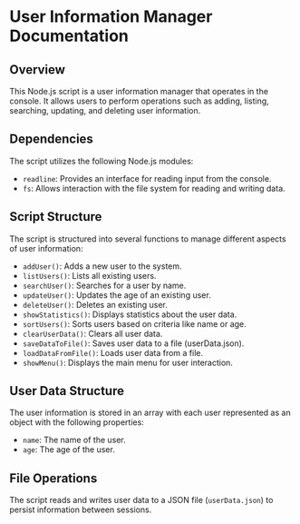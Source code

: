  <h1>User Information Manager Documentation</h1>
  <h2>Overview</h2>
        <p>
            This Node.js script is a user information manager that operates in the console. It allows users to perform
            operations such as adding, listing, searching, updating, and deleting user information.
        </p>
 <h2>Dependencies</h2>
        <p>The script utilizes the following Node.js modules:</p>
        <ul>
            <li><code>readline</code>: Provides an interface for reading input from the console.</li>
            <li><code>fs</code>: Allows interaction with the file system for reading and writing data.</li>
        </ul>
 <h2>Script Structure</h2>
        <p>The script is structured into several functions to manage different aspects of user information:</p>
        <ul>
            <li><code>addUser()</code>: Adds a new user to the system.</li>
            <li><code>listUsers()</code>: Lists all existing users.</li>
            <li><code>searchUser()</code>: Searches for a user by name.</li>
            <li><code>updateUser()</code>: Updates the age of an existing user.</li>
            <li><code>deleteUser()</code>: Deletes an existing user.</li>
            <li><code>showStatistics()</code>: Displays statistics about the user data.</li>
            <li><code>sortUsers()</code>: Sorts users based on criteria like name or age.</li>
            <li><code>clearUserData()</code>: Clears all user data.</li>
            <li><code>saveDataToFile()</code>: Saves user data to a file (userData.json).</li>
            <li><code>loadDataFromFile()</code>: Loads user data from a file.</li>
            <li><code>showMenu()</code>: Displays the main menu for user interaction.</li>
        </ul>
<h2>User Data Structure</h2>
        <p>The user information is stored in an array with each user represented as an object with the following
            properties:</p>
        <ul>
            <li><code>name</code>: The name of the user.</li>
            <li><code>age</code>: The age of the user.</li>
        </ul>
<h2>File Operations</h2>
        <p>The script reads and writes user data to a JSON file (<code>userData.json</code>) to persist information
            between sessions.</p>
